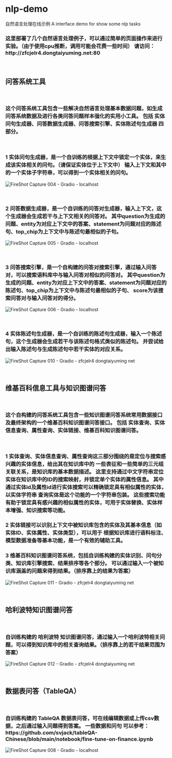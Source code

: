 # nlp-demo
自然语言处理在线示例
A interface demo for show some nlp tasks
<h3>
这里部署了几个自然语言处理例子，可以通过简单的页面操作来进行实验。（由于使用cpu推断，调用可能会花费一些时间）
请访问：http://zfcjelr4.dongtaiyuming.net:80
</h3>

<br/>

<h2>
问答系统工具
</h2>

<br/>

<h3>
这个问答系统工具包含一些解决自然语言处理基本数据问题，如生成问答系统数据及进行各类问答问题样本强化的实用小工具。
包括 实体问句生成器、问答数据生成器、问答搜索引擎、实体陈述句生成器 四部分。
</h3>

<br/>

<!--
<h3>
1 抽取式问答，是一个自训练squad形式的问答抽取模型，输入一个问题及对应的上下文，可以得到答案。
</h3>

![FireShot Capture 003 - Gradio - localhost](https://user-images.githubusercontent.com/27874014/176256050-13aa6538-f8c7-44f7-89a5-80c7457e4b83.png)

<br/>
-->

<h3>
1 实体问句生成器，是一个自训练的根据上下文中锁定一个实体，来生成该实体相关的问句。（请保证实体位于上下文中）
输入上下文和其中的一个实体子字符串，可以得到一个实体相关的问句。
</h3>

![FireShot Capture 004 - Gradio - localhost](https://user-images.githubusercontent.com/27874014/176256080-06685064-a251-4ddd-a831-3e8e513f3c16.png)

<br/>

<h3>
2 问答数据生成器，是一个自训练的问答对生成器，输入上下文，这个生成器会生成若干与上下文相关的问答对。
 其中question为生成的问题、entity为对应上下文中的答案、statement为问题对应的陈述句、top_chip为上下文中与陈述句最相似的子句。
</h3>

![FireShot Capture 005 - Gradio - localhost](https://user-images.githubusercontent.com/27874014/176256127-494a5abd-d1e3-4e37-8da3-32c9baeae8c3.png)

<br/>

<h3>
3 问答搜索引擎，是一个自构建的问答对搜索引擎，通过输入问答对，可以搜索语料库中与输入问答对相似的问答对。
 其中question为生成的问题、entity为对应上下文中的答案、statement为问题对应的陈述句、top_chip为上下文中与陈述句最相似的子句、
  score为该搜索问答对与输入问答对的得分。
</h3>

![FireShot Capture 006 - Gradio - localhost](https://user-images.githubusercontent.com/27874014/176256160-37038219-08dc-4512-93e6-5b38dc57d329.png)

<br/>

<h3>
4 实体陈述句生成器，是一个自训练的陈述句生成器，输入一个陈述句，这个生成器会生成若干与该陈述句格式类似的陈述句。
 并尝试给出输入陈述句与生成陈述句中若干实体的对应关系。
</h3>


![FireShot Capture 010 - Gradio - zfcjelr4 dongtaiyuming net](https://user-images.githubusercontent.com/27874014/178889748-3e318a53-a63f-47a9-83e8-9f51c10d8a9c.png)


<br/>


<h2>
维基百科信息工具与知识图谱问答
</h2>

<br/>

<h3>
这个自构建的问答系统工具包含一些知识图谱问答系统常用数据接口及最终架构的一个维基百科知识图谱问答接口。
包括 实体查询、实体信息查询、属性查询、实体链接、维基百科知识图谱问答。
</h3>

<br/>
<h3>
1 实体查询、实体信息查询、属性查询这三部分围绕的是定位与搜索感兴趣的实体信息，给出其在知识库中的
 一些表征和一些简单的三元组关联关系，是知识库的基本数据描述。
 这里支持通过中文字符串定位实体在知识库中的ID的搜索映射，并锁定单个实体的属性信息。
  其中通过实体id及属性id进行实体搜索可以精确锁定具有相似属性的实体，以实体字符串
  查询实体是这个功能的一个字符串包装。
  这些搜索功能有助于锁定具有感兴趣的相似属性的实体，可用于实体替换、实体样本增强、知识搜索等功能。
</h3>
<h3>
2 实体链接可以识别上下文中被知识库包含的实体及其基本信息（如实体ID、实体属性、实体类型），可以用于
  根据知识库进行语料标注、模型数据准备等基本功能，是一个有效的辅助工具。
</h3>
<h3>
3 维基百科知识图谱问答系统，包括自训练构建的实体识别、问句分类、知识库引擎搜索、结果排序等各个部分。
可以通过输入一个被知识库涵盖的问题来得到结果。（排序靠上的结果为答案）
</h3>

![FireShot Capture 011 - Gradio - zfcjelr4 dongtaiyuming net](https://user-images.githubusercontent.com/27874014/178890049-53c48515-bfd8-4ff6-8929-6e9f30d09a76.png)

<br/>

<h2>
哈利波特知识图谱问答
</h2>

<br/>

<h3>
自训练构建的 哈利波特 知识图谱问答，通过输入一个哈利波特相关问题，可以得到知识库中的相关查询结果。（排序靠上的若干结果范围为答案）
</h3>

![FireShot Capture 012 - Gradio - zfcjelr4 dongtaiyuming net](https://user-images.githubusercontent.com/27874014/178890443-b75ca8b7-bd5f-4d8e-91e5-5ec149c694bc.png)


<br/>

<h2>
数据表问答（TableQA）
</h2>

<br/>

<h3>
自训练构建的 TableQA 数据表问答，可在线编辑数据或上传csv数据，之后通过输入问题得到答案。
一些数据和问句 可以参考：
https://github.com/svjack/tableQA-Chinese/blob/main/notebook/fine-tune-on-finance.ipynb
</h3>

![FireShot Capture 008 - Gradio - localhost](https://user-images.githubusercontent.com/27874014/176256415-1e67957b-2293-47f1-bf64-ca0ced8a6f34.png)
